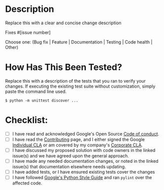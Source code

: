 # Description

Replace this with a clear and concise change description

<!--- Important: All PRs must be linked to at least one issue (except for
  extremely trivial and straightforward changes). --->

<!--- This issue (or issues) should document the motivation, context,
  alternatives considered, risks (such as breaking backwards compatibility), and
  any new dependencies. --->

Fixes #[issue number]

Choose one: (Bug fix | Feature | Documentation | Testing | Code health | Other)

# How Has This Been Tested?

Replace this with a description of the tests that you ran to verify your
changes. If executing the existing test suite without customization, simply
paste the command line used.

```
$ python -m unittest discover ...
```

# Checklist:

<!--- Put an `x` in the box if you did the task -->

<!--- If you forgot a task please follow the instructions below -->

-   [ ] I have read and acknowledged Google's Open Source
    [Code of conduct](https://opensource.google/conduct).
-   [ ] I have read the
    [Contributing](https://github.com/google-health/test/blob/master/CONTRIBUTING.md)
    page, and I either signed the Google
    [Individual CLA](https://cla.developers.google.com/about/google-individual)
    or am covered by my company's
    [Corporate CLA](https://cla.developers.google.com/about/google-corporate).
-   [ ] I have discussed my proposed solution with code owners in the linked
    issue(s) and we have agreed upon the general approach.
-   [ ] I have made any needed documentation changes, or noted in the linked
    issue(s) that documentation elsewhere needs updating.
-   [ ] I have added tests, or I have ensured existing tests cover the changes
-   [ ] I have followed
    [Google's Python Style Guide](https://google.github.io/styleguide/pyguide.html)
    and ran `pylint` over the affected code.

